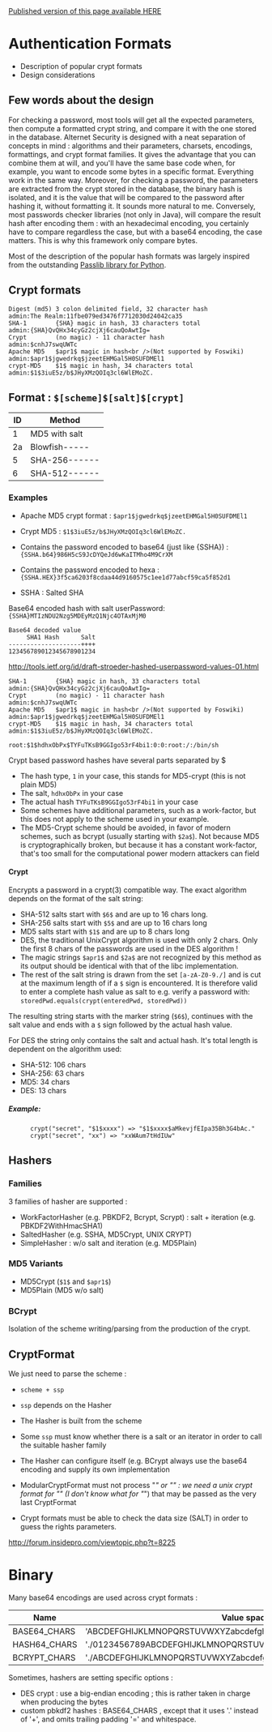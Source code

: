 <div class="nopub">
<a href="http://alternet.ml/alternet-libs/security-auth/auth-formats.html">
Published version of this page available HERE</a></div>

# Authentication Formats

 * Description of popular crypt formats
 * Design considerations

## Few words about the design

For checking a password, most tools will get all the expected parameters, then compute a formatted crypt string, and compare
it with the one stored in the database. Alternet Security is designed with a neat separation of concepts in mind : algorithms and
their parameters, charsets, encodings, formattings, and crypt format families. It gives the advantage that you can combine them
at will, and you'll have the same base code when, for example, you want to encode some bytes in a specific format. Everything work in
the same way. Moreover, for checking a password, the parameters are extracted from the crypt stored in the database, the binary
hash is isolated, and it is the value that will be compared to the password after hashing it, without formatting it.
It sounds more natural to me. Conversely, most passwords checker libraries (not only in Java), will compare the
result hash after encoding them : with an hexadecimal encoding, you certainly have to compare regardless the case,
but with a base64 encoding, the case matters. This is why this framework only compare bytes.

Most of the description of the popular hash formats was largely inspired from the
outstanding [Passlib library for Python](http://passlib.readthedocs.io/en/stable/index.html).

## Crypt formats

```
Digest (md5) 3 colon delimited field, 32 character hash           admin:The Realm:11fbe079ed3476f7712030d24042ca35
SHA-1        {SHA} magic in hash, 33 characters total             admin:{SHA}QvQHx34cyGz2cjXj6cauQoAwtIg=
Crypt        (no magic) - 11 character hash                       admin:$cnhJ7swqUWTc
Apache MD5   $apr1$ magic in hash<br />(Not supported by Foswiki) admin:$apr1$jgwedrkq$jzeetEHMGal5H0SUFDMEl1
crypt-MD5    $1$ magic in hash, 34 characters total               admin:$1$3iuE5z/b$JHyXMzQOIq3cl6WlEMoZC.
```

## Format : `$[scheme]$[salt]$[crypt]`

|ID|Method       |
|--|-------------|
|1 |MD5 with salt|
|2a|Blowfish-----|
|5 |SHA-256------|
|6 |SHA-512------|

### Examples

 * Apache MD5 crypt format : `$apr1$jgwedrkq$jzeetEHMGal5H0SUFDMEl1`
 * Crypt MD5 : `$1$3iuE5z/b$JHyXMzQOIq3cl6WlEMoZC.`


 * Contains the password encoded to base64 (just like {SSHA}) : `{SSHA.b64}986H5cS9JcDYQeJd6wKaITMho4M9CrXM`
 * Contains the password encoded to hexa : `{SSHA.HEX}3f5ca6203f8cdaa44d9160575c1ee1d77abcf59ca5f852d1`


 * SSHA : Salted SHA

Base64 encoded hash with salt
userPassword: `{SSHA}MTIzNDU2Nzg5MDEyMzQ1Njc4OTAxMjM0`

```
Base64 decoded value
     SHA1 Hash      Salt
--------------------++++
123456789012345678901234
```

http://tools.ietf.org/id/draft-stroeder-hashed-userpassword-values-01.html

```
SHA-1        {SHA} magic in hash, 33 characters total             admin:{SHA}QvQHx34cyGz2cjXj6cauQoAwtIg=
Crypt        (no magic) - 11 character hash                       admin:$cnhJ7swqUWTc
Apache MD5   $apr1$ magic in hash<br />(Not supported by Foswiki) admin:$apr1$jgwedrkq$jzeetEHMGal5H0SUFDMEl1
crypt-MD5    $1$ magic in hash, 34 characters total               admin:$1$3iuE5z/b$JHyXMzQOIq3cl6WlEMoZC.
```

```
root:$1$hdhxObPx$TYFuTKsB9GGIgo53rF4bi1:0:0:root:/:/bin/sh
```

Crypt based password hashes have several parts separated by $

 * The hash type, `1` in your case, this stands for MD5-crypt (this is not plain MD5)
 * The salt, `hdhxObPx` in your case
 * The actual hash `TYFuTKsB9GGIgo53rF4bi1` in your case
 * Some schemes have additional parameters, such as a work-factor, but this does not apply to the scheme used in your example.
 * The MD5-Crypt scheme should be avoided, in favor of modern schemes, such as bcrypt (usually starting with `$2a$`). Not because MD5 is cryptographically broken, but because it has a constant work-factor, that's too small for the computational power modern attackers can field

#### Crypt

Encrypts a password in a crypt(3) compatible way.
The exact algorithm depends on the format of the salt string:

 * SHA-512 salts start with `$6$` and are up to 16 chars long.
 * SHA-256 salts start with `$5$` and are up to 16 chars long
 * MD5 salts start with `$1$` and are up to 8 chars long
 * DES, the traditional UnixCrypt algorithm is used with only 2 chars. Only the first 8 chars of the passwords are used in the DES algorithm !
 * The magic strings `$apr1$` and `$2a$` are not recognized by this method as its output should be identical with that of the libc implementation.
 * The rest of the salt string is drawn from the set `[a-zA-Z0-9./]` and is cut at the maximum length of if a `$` sign is encountered. It is therefore valid to enter a complete hash value as salt to e.g. verify a password with: `storedPwd.equals(crypt(enteredPwd, storedPwd))`

The resulting string starts with the marker string (`$6$`), continues with the salt value and ends with a `$` sign followed by the actual hash value.

For DES the string only contains the salt and actual hash. It's total length is dependent on the algorithm used:

 * SHA-512: 106 chars
 * SHA-256: 63 chars
 * MD5: 34 chars
 * DES: 13 chars

##### Example:

```
      crypt("secret", "$1$xxxx") => "$1$xxxx$aMkevjfEIpa35Bh3G4bAc."
      crypt("secret", "xx") => "xxWAum7tHdIUw"
```

## Hashers

### Families

3 families of hasher are supported :

 * WorkFactorHasher (e.g. PBKDF2, Bcrypt, Scrypt) : salt + iteration (e.g. PBKDF2WithHmacSHA1)
 * SaltedHasher (e.g. SSHA, MD5Crypt, UNIX CRYPT)
 * SimpleHasher : w/o salt and iteration (e.g. MD5Plain)

### MD5 Variants

 * MD5Crypt (`$1$` and `$apr1$`)
 * MD5Plain (MD5 w/o salt)

### BCrypt

Isolation of the scheme writing/parsing from the production of the crypt.

## CryptFormat

We just need to parse the scheme :

 * `scheme + ssp`
 * `ssp` depends on the Hasher
 * The Hasher is built from the scheme
 * Some `ssp` must know whether there is a salt or an iterator in order to call the suitable hasher family
 * The Hasher can configure itself (e.g. BCrypt always use the base64 encoding and supply its own implementation


 * ModularCryptFormat must not process "_" or "" : we need a unix crypt format for "" (I don't know what for "_") that may be passed as the very last CryptFormat


 * Crypt formats must be able to check the data size (SALT) in order to guess the rights parameters.

http://forum.insidepro.com/viewtopic.php?t=8225

# Binary

Many base64 encodings are used across crypt formats :

|Name|Value space|
|----|-----------|
|BASE64_CHARS|'ABCDEFGHIJKLMNOPQRSTUVWXYZabcdefghijklmnopqrstuvwxyz0123456789+/'|
|HASH64_CHARS|'./0123456789ABCDEFGHIJKLMNOPQRSTUVWXYZabcdefghijklmnopqrstuvwxyz'|
|BCRYPT_CHARS|'./ABCDEFGHIJKLMNOPQRSTUVWXYZabcdefghijklmnopqrstuvwxyz0123456789'|

Sometimes, hashers are setting specific options :

* DES crypt : use a big-endian encoding ; this is rather taken in charge when producing the bytes
* custom pbkdf2 hashes : BASE64_CHARS , except that it uses '.' instead of '+', and omits trailing padding '=' and whitespace.

